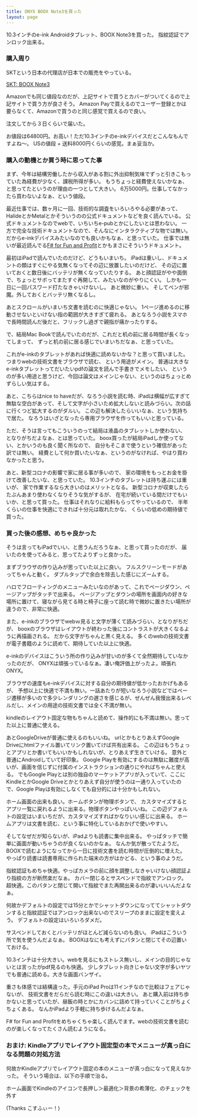 ```yaml
---
title: ONYX BOOX Note3を買った
layout: page
---
```

10.3インチのe-ink Androidタブレット、BOOX Note3を買った。
指紋認証でアンロック出来る。

### 購入周り

SKTという日本の代理店が日本での販売をやっている。

[SKT: BOOX Note3](https://sktgroup.co.jp/boox-note3/)

Amazonでも同じ値段なのだが、上記サイトで買うとカバーがついてくるので上記サイトで買う方が良さそう。
Amazon Payで買えるのでユーザー登録とかは要らなくて、Amazonで買うのと同じ感覚で買えるので良い。

注文してから３日くらいで届いた。

お値段は64800円。お高い！ただ10.3インチのe-inkデバイスだとこんなもんですよね〜。
USの値段 + 送料8000円くらいの感覚。まぁ妥当か。

### 購入の動機とか買う時に思ってた事

まず、今年は結構労働したから収入がある割に外出抑制気味でずっと引きこもっていた為経費が少なく、課税所得が多い。
もうちょっと経費使えないかなぁ、と思ってたというのが理由の一つとして大きい。
6万5000円。仕事してなかったら買わないよなぁ、という値段。

最近仕事では、数ヶ月に一回、技術的な調査をいろいろやる必要があって、
HalideとかMetalとかそういうのの公式ドキュメントなどを良く読んでいる。
公式ドキュメントなのでwebで、いちいちe-pubとかにしたいとは思わない。
一方で完全な技術ドキュメントなので、そんなにインタラクティブな物では無い。
だからe-inkデバイスみたいなのでも良いかもなぁ、と思っていた。
仕事では無いが最近読んでる[F# for Fun and Profit](https://swlaschin.gitbooks.io/fsharpforfunandprofit/content/)とかもまさにそういうドキュメント。

最初はiPadで読んでいたのだけど、どうもいまいち。
iPadは重いし、ドキュメントの類はすぐにやる気無くなってその辺に放置したいのだけど、
その辺に置いておくと数日後にバッテリが無くなっていたりする。
あと顔認証がやや面倒で、ちょっとサボってまたすぐ再開して、みたいなのがやりにくい。
しかも一日に一回パスワード打たなきゃいけないし。
あと微妙に重い。
そしてペンが邪魔。外しておくとバッテリ無くなるし。

あとスクロールがいまいち文書を読むのに快適じゃない。
1ページ進めるのに移動させないといけない指の範囲が大きすぎて疲れる。
あとなろう小説をスマホで長時間読んだ後だと、フリックし過ぎで親指が痛かったりする。

で、結局Mac Bookで読んでいたのだが、これだと机の前に居る時間が長くなってしまって、
ずっと机の前に居る感じでいまいちだなぁ、と思っていた。

これがe-inkのタブレットがあれば快適に読めないかな？と思って買いました。
つまりwebの技術文書をブラウザで読む、
という用途がメイン。
普通は大きなe-inkタブレットってだいたいpdfの論文を読んで手書きでメモしたい、
というのが多い用途と思うけど、今回は論文はメインじゃない、というのはちょっとめずらしい気はする。

あと、こちらはnice to haveだが、なろう小説を読む時、iPadは横幅が広すぎて無駄な空白があって、そして文字が小さいため拡大しないと読みづらい。次の話に行くつど拡大するのがダルい。
この辺も解決したらいいなぁ、という気持ちで居た。
なろうはいざとなったら専用ブラウザを作ってもいいと思っている。

ただ、そうは言ってもこういうのって結局は液晶のタブレットしか使わない、
となりがちだよなぁ、とは思っていた。
boox買ったが結局iPadしか使ってない、とかいうのも良く聞く所なので、
自分もそこまで使うという確信があった訳では無い。
経費として何か買いたいなぁ、というのがなければ、やはり買わなかったと思う。

あと、新型コロナの影響で家に居る事が多いので、
家の環境をもっとお金を掛けて改善したいな、と思っていた。
10.3インチのタブレットは持ち運ぶには重いが、
家で作業するなら大きいのはメリットとなる。
新型コロナが収束したらたぶんあまり使わなくなりそうな気がするが、
在宅が続いている間だけでもいいか、と思って買った。
仕事はそれなりに給料もらってやっているので、
半年くらいの仕事を快適にできれば十分元は取れたかな、
くらいの低めの期待値で買った。

### 買った後の感想、めちゃ良かった

そうは言ってもiPadでいい、と思うんだろうなぁ、と思って買ったのだが、
届いたのを使ってみると、思ってたよりずっと良かった。

まずブラウザの作り込みが思っていた以上に良い。
フルスクリーンモードがあってちゃんと動く。
ダブルタップで余白を除去した感じにズームする。

ハロでフローティングのメニューみたいなのがあって、これでページダウン、ページアップがタッチで出来る。
ページアップとダウンの場所を画面内の好きな場所に置けて、寝ながら見てる時と椅子に座って読む時で微妙に置きたい場所が違うので、非常に快適。

また、e-inkのブラウザでwebｗ見ると文字が薄くて読みづらい、となりがちだが、
booxのブラウザはレイアウトが終わった後にコントラストが大きくなるように再描画される。
だから文字がちゃんと黒く見える。
多くのwebの技術文書が電子書籍のように読めて、期待していた以上に快適。

e-inkのデバイスはこういう所の作り込みが甘いのが多くて全然期待していなかったのだが、
ONYXは頑張っているなぁ。凄い俺評価上がったよ。頑張れONYX。

ブラウザの速度もe-inkデバイスに対する自分の期待値が低かったおかげもあるが、
予想以上に快適で不満も無い。一話あたりが短いなろう小説などではページ遷移が多いので多少レンダリングの遅さを感じるが、ぜんぜん我慢出来るレベルだし、メインの用途の技術文書では全く不満が無い。

kindleのレイアウト固定な物もちゃんと読めて、操作的にも不満は無い。思ってた以上に普通に使える。

あとGoogleDriveが普通に使えるのもいいね。
urlとかもとりあえずGoogle Driveにhtmlファイル置いてリンク置いてけば共有出来る。
この辺はもうちょっとアプリとか書いてもいいかもしれないが、とりあえず生きていける。
意外と普通にAndroidしていて好印象。
Google Playを有効にするのは無駄に難度が高いが、画面を信じずに付属のインストラクションの通りにやればちゃんと使える。
でもGoogle Playとは別の独自のマーケットアプリが入っていて、ここにKindleとかGoogle Driveとかとりあえず自分が使うのは一通り入っていたので、Google Playは有効にしなくても自分的には十分かもしれない。

ホーム画面の出来も良い。ホームボタンが物理ボタンで、
カスタマイズするとアプリ一覧に戻れるように出来る。物理ボタンやっぱいいね。
この辺デフォルトの設定はいまいちだが、カスタマイズすればかなりいい感じに出来る。
ホームアプリは文書を読む、という事に特化しているおかげで使いやすい。

そしてなぜだが知らないが、iPadよりも読書に集中出来る。
やっぱタッチで簡単に画面が動いちゃうのが良くないのかなぁ。
なんか気が散ってたようだ。
BOOXで読むようになってから一日に技術文書を読む時間が圧倒的に増えた。
やっぱり読書は読書専用に作られた端末の方がはかどる、という事のようだ。

指紋認証もめちゃ快適。やっぱカメラの前に顔を調整しなきゃいけない顔認証より指紋の方が断然楽だなぁ。
カバー閉じるとサスペンドで指紋でアンロック。超快適。このパタンと閉じて開いて指紋でまた再開出来るのが凄いいいんだよなぁ。

何故かデフォルトの設定では15分とかでシャットダウンになっててシャットダウンすると指紋認証ではアンロック出来ないのでスリープのままに設定を変えよう。
デフォルトの設定はいろいろダメだ。

サスペンドしておくとバッテリがほとんど減らないのも良い。
iPadはこういう所で気を使うんだよなぁ。
BOOXはなにも考えずにパタンと閉じてその辺置いておける。

10.3インチは十分大きい。webを見るにもストレス無いし、メインの目的じゃないとは言ったがpdf見るのも快適。
少しタブレット向きじゃない文字が多いヤツでも普通に読める。大きな画面バンザイ。

重さも体感では結構違った。手元のiPad Proは11インチなので比較はフェアじゃないが、
技術文書をだらだら読む時にこの違いは大きい。
あと購入前は持ち歩かないと思っていたが、昼飯の時とかにカバンに詰めて持っていくことがちょくちょくある。
なんかiPadより手軽に持ち歩けるんだよなぁ。

F# for Fun and Profitをめちゃくちゃ楽しく読んでます。webの技術文書を読むのが楽しくなってたくさん読むようになる。

### おまけ: Kindleアプリでレイアウト固定型の本でメニューが真っ白になる問題の対処方法

何故かKindleアプリでレイアウト固定の本のメニューが真っ白になって見えなかった。
そういう場合は、以下の手順で治る。

ホーム画面でKindleのアイコンで長押し＞最適化＞背景の希薄化、のチェックを外す

(Thanks こすふぃー！)